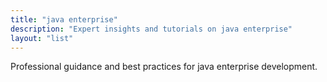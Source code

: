 ```yaml
---
title: "java enterprise"
description: "Expert insights and tutorials on java enterprise"
layout: "list"
---
```


Professional guidance and best practices for java enterprise development.

